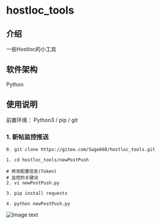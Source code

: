 # hostloc_tools

## 介绍
一些Hostloc的小工具

## 软件架构
Python

## 使用说明

前置环境： Python3 / pip / git

### 1. 新帖监控推送

    0. git clone https://gitee.com/Sage668/hostloc_tools.git

    1. cd hostloc_tools/newPostPush
    
    # 修改配置信息(Token)
    # 监控的关键词
    2. vi newPostPush.py 
    
    3. pip install requests
    
    4. python newPostPush.py
![Image text](https://gitee.com/Sage668/hostloc_tools/raw/master/img/1.png)